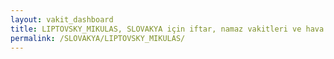 ```yaml
---
layout: vakit_dashboard
title: LIPTOVSKY_MIKULAS, SLOVAKYA için iftar, namaz vakitleri ve hava durumu - ilçe/eyalet seç
permalink: /SLOVAKYA/LIPTOVSKY_MIKULAS/
---
```


<script type="text/javascript">
  var GLOBAL_COUNTRY = 'SLOVAKYA';
  var GLOBAL_CITY = 'LIPTOVSKY_MIKULAS';
  var GLOBAL_STATE = '';
  var lat = 72;
  var lon = 21;
</script>
